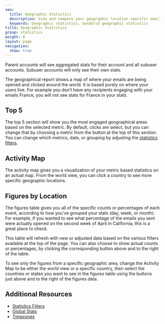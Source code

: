 ```yaml
---
seo:
  title: Geographic Statistics
  description: View and compare your geographic location specific email statistics.
  keywords: Geographic statistics, SendGrid geographic statistics
title: Geographic Statistics
group: statistics
weight: 0
layout: page
navigation:
  show: true
---
```


<call-out>

Parent accounts will see aggregated stats for their account and all subuser accounts. Subuser accounts will only see their own stats.

</call-out>

The geographical report shows a map of where your emails are being opened and clicked around the world. It is based purely on where your users live. For example you don’t have any recipients engaging with your emails France, you will not see stats for France in your stats.

## 	Top 5
 	
The top 5 section will show you the most engaged geographical areas based on the selected metric. By default, clicks are select, but you can change that by choosing a metric from the button at the top of this section. You can change which metrics, date, or grouping by adjusting the [statistics filters]({{root_url}}/help-support/analytics-and-reporting/stats-overview/#statistics-filters).

## 	Activity Map
 	
The activity map gives you a visualization of your metric based statistics on an actual map. From the world view, you can click a country to see more specific geographic locations.

## 	Figures by Location
 	
The figures table gives you all of the specific counts or percentages of each event, according to how you’ve grouped your stats (day, week, or month). For example, if you wanted to see what percentage of the emails you sent were actually opened on the second week of April in California, this is a great place to check.

This table will refresh with new or adjusted data based on the various filters available at the top of the page. You can also choose to show actual counts or percentages, by clicking the corresponding button above and to the right of the table.

To see only the figures from a specific geographic area, change the Activity Map to be either the world view or a specific country, then select the countries or states you want to see in the figures table using the buttons just above and to the right of the figures data.

## 	Additional Resources
 	
- [Statistics Filters]({{root_url}}/help-support/analytics-and-reporting/stats-overview/#statistics-filters)
- [Global Stats](https://sendgrid.com/docs/API_Reference/Web_API_v3/Stats/global.html)
- [Timezones]({{root_url}}/glossary/timezone/)

